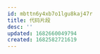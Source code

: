 ```yaml
---
id: mbttn6y4xb7o1lgu8kaj47r
title: 代码片段
desc: ''
updated: 1682660049794
created: 1682582721619
---
```

